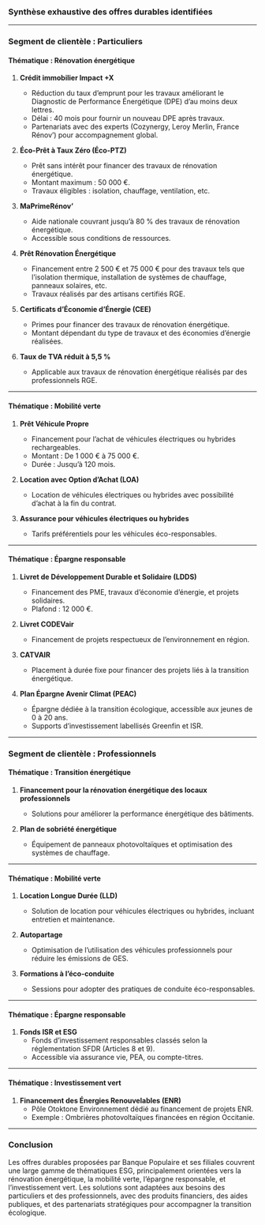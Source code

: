 ### Synthèse exhaustive des offres durables identifiées

---

### **Segment de clientèle : Particuliers**

#### **Thématique : Rénovation énergétique**
1. **Crédit immobilier Impact +X**  
   - Réduction du taux d’emprunt pour les travaux améliorant le Diagnostic de Performance Énergétique (DPE) d’au moins deux lettres.  
   - Délai : 40 mois pour fournir un nouveau DPE après travaux.  
   - Partenariats avec des experts (Cozynergy, Leroy Merlin, France Rénov’) pour accompagnement global.  

2. **Éco-Prêt à Taux Zéro (Éco-PTZ)**  
   - Prêt sans intérêt pour financer des travaux de rénovation énergétique.  
   - Montant maximum : 50 000 €.  
   - Travaux éligibles : isolation, chauffage, ventilation, etc.  

3. **MaPrimeRénov’**  
   - Aide nationale couvrant jusqu’à 80 % des travaux de rénovation énergétique.  
   - Accessible sous conditions de ressources.  

4. **Prêt Rénovation Énergétique**  
   - Financement entre 2 500 € et 75 000 € pour des travaux tels que l’isolation thermique, installation de systèmes de chauffage, panneaux solaires, etc.  
   - Travaux réalisés par des artisans certifiés RGE.  

5. **Certificats d’Économie d’Énergie (CEE)**  
   - Primes pour financer des travaux de rénovation énergétique.  
   - Montant dépendant du type de travaux et des économies d’énergie réalisées.  

6. **Taux de TVA réduit à 5,5 %**  
   - Applicable aux travaux de rénovation énergétique réalisés par des professionnels RGE.  

---

#### **Thématique : Mobilité verte**
1. **Prêt Véhicule Propre**  
   - Financement pour l’achat de véhicules électriques ou hybrides rechargeables.  
   - Montant : De 1 000 € à 75 000 €.  
   - Durée : Jusqu’à 120 mois.  

2. **Location avec Option d’Achat (LOA)**  
   - Location de véhicules électriques ou hybrides avec possibilité d’achat à la fin du contrat.  

3. **Assurance pour véhicules électriques ou hybrides**  
   - Tarifs préférentiels pour les véhicules éco-responsables.  

---

#### **Thématique : Épargne responsable**
1. **Livret de Développement Durable et Solidaire (LDDS)**  
   - Financement des PME, travaux d’économie d’énergie, et projets solidaires.  
   - Plafond : 12 000 €.  

2. **Livret CODEVair**  
   - Financement de projets respectueux de l’environnement en région.  

3. **CATVAIR**  
   - Placement à durée fixe pour financer des projets liés à la transition énergétique.  

4. **Plan Épargne Avenir Climat (PEAC)**  
   - Épargne dédiée à la transition écologique, accessible aux jeunes de 0 à 20 ans.  
   - Supports d’investissement labellisés Greenfin et ISR.  

---

### **Segment de clientèle : Professionnels**

#### **Thématique : Transition énergétique**
1. **Financement pour la rénovation énergétique des locaux professionnels**  
   - Solutions pour améliorer la performance énergétique des bâtiments.  

2. **Plan de sobriété énergétique**  
   - Équipement de panneaux photovoltaïques et optimisation des systèmes de chauffage.  

---

#### **Thématique : Mobilité verte**
1. **Location Longue Durée (LLD)**  
   - Solution de location pour véhicules électriques ou hybrides, incluant entretien et maintenance.  

2. **Autopartage**  
   - Optimisation de l’utilisation des véhicules professionnels pour réduire les émissions de GES.  

3. **Formations à l’éco-conduite**  
   - Sessions pour adopter des pratiques de conduite éco-responsables.  

---

#### **Thématique : Épargne responsable**
1. **Fonds ISR et ESG**  
   - Fonds d’investissement responsables classés selon la réglementation SFDR (Articles 8 et 9).  
   - Accessible via assurance vie, PEA, ou compte-titres.  

---

#### **Thématique : Investissement vert**
1. **Financement des Énergies Renouvelables (ENR)**  
   - Pôle Otoktone Environnement dédié au financement de projets ENR.  
   - Exemple : Ombrières photovoltaïques financées en région Occitanie.  

---

### **Conclusion**
Les offres durables proposées par Banque Populaire et ses filiales couvrent une large gamme de thématiques ESG, principalement orientées vers la rénovation énergétique, la mobilité verte, l’épargne responsable, et l’investissement vert. Les solutions sont adaptées aux besoins des particuliers et des professionnels, avec des produits financiers, des aides publiques, et des partenariats stratégiques pour accompagner la transition écologique.